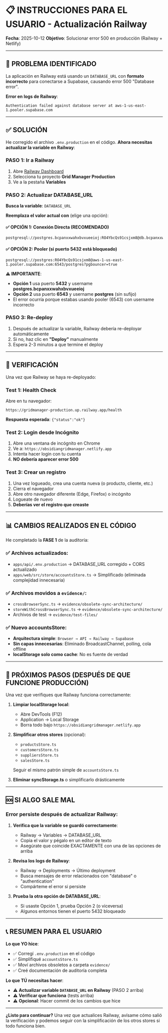 # 📋 INSTRUCCIONES PARA EL USUARIO - Actualización Railway

**Fecha**: 2025-10-12
**Objetivo**: Solucionar error 500 en producción (Railway + Netlify)

---

## 🚨 PROBLEMA IDENTIFICADO

La aplicación en Railway está usando un `DATABASE_URL` con **formato incorrecto** para conectarse a Supabase, causando error 500 "Database error".

**Error en logs de Railway**:
```
Authentication failed against database server at aws-1-us-east-1.pooler.supabase.com
```

---

## ✅ SOLUCIÓN

He corregido el archivo `.env.production` en el código. **Ahora necesitas actualizar la variable en Railway**:

### PASO 1: Ir a Railway

1. Abre [Railway Dashboard](https://railway.app/dashboard)
2. Selecciona tu proyecto **Grid Manager Production**
3. Ve a la pestaña **Variables**

### PASO 2: Actualizar DATABASE_URL

**Busca la variable**: `DATABASE_URL`

**Reemplaza el valor actual con** (elige una opción):

#### ✅ OPCIÓN 1: Conexión Directa (RECOMENDADO)
```
postgresql://postgres.bcpanxxwahxbvxueeioj:RO4YbcQs91csjxm8@db.bcpanxxwahxbvxueeioj.supabase.co:5432/postgres
```

#### ✅ OPCIÓN 2: Pooler (si puerto 5432 está bloqueado)
```
postgresql://postgres:RO4YbcQs91csjxm8@aws-1-us-east-1.pooler.supabase.com:6543/postgres?pgbouncer=true
```

**⚠️ IMPORTANTE**:
- **Opción 1** usa puerto **5432** y username **postgres.bcpanxxwahxbvxueeioj**
- **Opción 2** usa puerto **6543** y username **postgres** (sin sufijo)
- El error ocurría porque estabas usando pooler (6543) con username incorrecto

### PASO 3: Re-deploy

1. Después de actualizar la variable, Railway debería re-deployar automáticamente
2. Si no, haz clic en **"Deploy"** manualmente
3. Espera 2-3 minutos a que termine el deploy

---

## 🧪 VERIFICACIÓN

Una vez que Railway se haya re-deployado:

### Test 1: Health Check
Abre en tu navegador:
```
https://gridmanager-production.up.railway.app/health
```

**Respuesta esperada**: `{"status":"ok"}`

### Test 2: Login desde Incógnito
1. Abre una ventana de incógnito en Chrome
2. Ve a: `https://obsidiangridmanager.netlify.app`
3. Intenta hacer login con tu cuenta
4. **NO debería aparecer error 500**

### Test 3: Crear un registro
1. Una vez logueado, crea una cuenta nueva (o producto, cliente, etc.)
2. Cierra el navegador
3. Abre otro navegador diferente (Edge, Firefox) o incógnito
4. Logueate de nuevo
5. **Deberías ver el registro que creaste**

---

## 📊 CAMBIOS REALIZADOS EN EL CÓDIGO

He completado la **FASE 1** de la auditoría:

### ✅ Archivos actualizados:
- `apps/api/.env.production` → DATABASE_URL corregido + CORS actualizado
- `apps/web/src/store/accountsStore.ts` → Simplificado (eliminada complejidad innecesaria)

### ✅ Archivos movidos a `evidence/`:
- `crossBrowserSync.ts` → `evidence/obsolete-sync-architecture/`
- `storeWithCrossBrowserSync.ts` → `evidence/obsolete-sync-architecture/`
- Archivos de test → `evidence/test-files/`

### ✅ Nuevo accountsStore:
- **Arquitectura simple**: `Browser → API → Railway → Supabase`
- **Sin capas innecesarias**: Eliminado BroadcastChannel, polling, cola offline
- **localStorage solo como cache**: No es fuente de verdad

---

## 📝 PRÓXIMOS PASOS (DESPUÉS DE QUE FUNCIONE PRODUCCIÓN)

Una vez que verifiques que Railway funciona correctamente:

1. **Limpiar localStorage local**:
   - Abre DevTools (F12)
   - Application → Local Storage
   - Borra todo bajo `https://obsidiangridmanager.netlify.app`

2. **Simplificar otros stores** (opcional):
   - `productsStore.ts`
   - `customersStore.ts`
   - `suppliersStore.ts`
   - `salesStore.ts`

   Seguir el mismo patrón simple de `accountsStore.ts`

3. **Eliminar syncStorage.ts** o simplificarlo drásticamente

---

## 🆘 SI ALGO SALE MAL

### Error persiste después de actualizar Railway:

1. **Verifica que la variable se guardó correctamente**:
   - Railway → Variables → DATABASE_URL
   - Copia el valor y pégalo en un editor de texto
   - Asegúrate que coincide EXACTAMENTE con una de las opciones de arriba

2. **Revisa los logs de Railway**:
   - Railway → Deployments → Último deployment
   - Busca mensajes de error relacionados con "database" o "authentication"
   - Compárteme el error si persiste

3. **Prueba la otra opción de DATABASE_URL**:
   - Si usaste Opción 1, prueba Opción 2 (o viceversa)
   - Algunos entornos tienen el puerto 5432 bloqueado

---

## 📞 RESUMEN PARA EL USUARIO

**Lo que YO hice**:
- ✅ Corregí `.env.production` en el código
- ✅ Simplifiqué `accountsStore.ts`
- ✅ Moví archivos obsoletos a carpeta `evidence/`
- ✅ Creé documentación de auditoría completa

**Lo que TÚ necesitas hacer**:
- ⚠️ **Actualizar variable `DATABASE_URL` en Railway** (PASO 2 arriba)
- ⚠️ **Verificar que funciona** (tests arriba)
- ⚠️ **Opcional**: Hacer commit de los cambios que hice

---

**¿Listo para continuar?** Una vez que actualices Railway, avísame cómo salió la verificación y podemos seguir con la simplificación de los otros stores si todo funciona bien.
